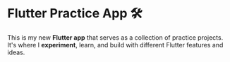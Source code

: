 # Flutter Practice App 🛠️

This is my new **Flutter app** that serves as a collection of practice projects.  
It's where I **experiment**, learn, and build with different Flutter features and ideas.
